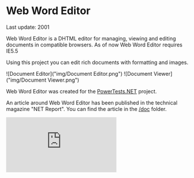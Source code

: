 Web Word Editor
===============

Last update: 2001

Web Word Editor is a DHTML editor for managing, viewing and editing documents in compatible browsers.
As of now Web Word Editor requires IE5.5

Using this project you can edit rich documents with formatting and images.

![Document Editor]("img/Document Editor.png")
![Document Viewer]("img/Document Viewer.png")

Web Word Editor was created for the [PowerTests.NET](https://github.com/mveteanu/PowerTests.NET) project.

An article around Web Word Editor has been published in the technical magazine "NET Report". You can find the article in the [/doc](/doc) folder.

![Analytics](https://ga-beacon.appspot.com/UA-2402433-6/beacon.en.html)
